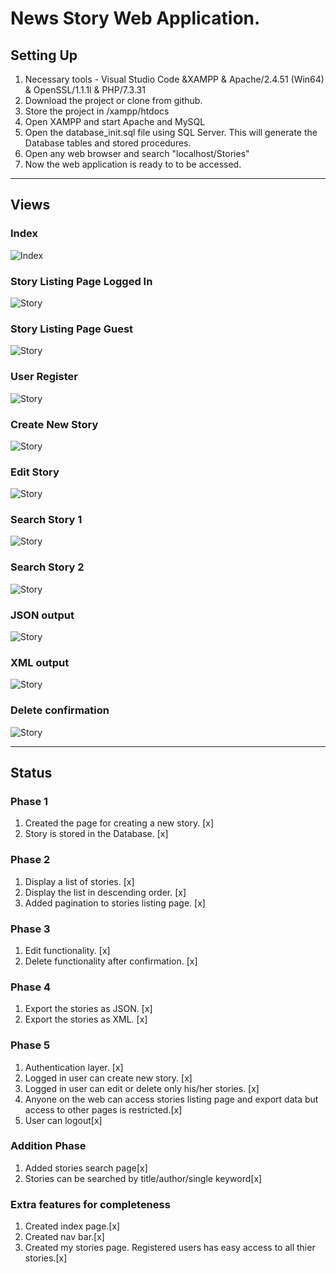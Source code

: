 # News Story Web Application.

## Setting Up
1. Necessary tools - Visual Studio Code &XAMPP & Apache/2.4.51 (Win64) & OpenSSL/1.1.1l & PHP/7.3.31 
2. Download the project or clone from github.
3. Store the project in /xampp/htdocs
3. Open XAMPP and start Apache and MySQL
4. Open the database_init.sql file using SQL Server. This will generate the Database tables and stored procedures.
5. Open any web browser and search "localhost/Stories"
5. Now the web application is ready to to be accessed.
-----------------------
## Views
### Index
![Index](screenshots/index.png)

### Story Listing Page Logged In
![Story](screenshots/stories_listing.png)

### Story Listing Page Guest
![Story](screenshots/Guest_story.png)

### User Register
![Story](screenshots/register.png)

### Create New Story
![Story](screenshots/create_story.png)

### Edit Story
![Story](screenshots/edit_story.png)

### Search Story 1
![Story](screenshots/search_story1.png)

### Search Story 2
![Story](screenshots/search_story2.png)

### JSON output
![Story](screenshots/JSON.png)
### XML output
![Story](screenshots/XML.png)

### Delete confirmation
![Story](screenshots/delete.png)

-----------------------
## Status
### Phase 1
1. Created the page for creating a new story. [x]
2. Story is stored in the Database. [x]

### Phase 2
1. Display a list of stories. [x]
2. Display the list in descending order. [x]
3. Added pagination to stories listing page. [x]

### Phase 3
1. Edit functionality. [x]
2. Delete functionality after confirmation. [x]

### Phase 4
1. Export the stories as JSON. [x]
2. Export the stories as XML. [x]

### Phase 5
1. Authentication layer. [x]
2. Logged in user can create new story. [x]
3. Logged in user can edit or delete only his/her stories. [x]
4. Anyone on the web can access stories listing page and export data but access to other pages is restricted.[x]
4. User can logout[x]

### Addition Phase

1. Added stories search page[x]
2. Stories can be searched by title/author/single keyword[x]

### Extra features for completeness

1. Created index page.[x]
2. Created nav bar.[x]
3. Created my stories page. Registered users has easy access to all thier stories.[x]
